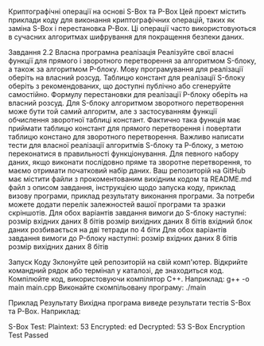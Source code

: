 Криптографічні операції на основі S-Box та P-Box
Цей проект містить приклади коду для виконання криптографічних операцій, таких як заміна S-Box і перестановка P-Box. 
Ці операції часто використовуються в сучасних алгоритмах шифрування для покращення безпеки даних.

Завдання 2.2 Власна програмна реалізація
Реалізуйте свої власні функції для прямого і зворотного перетворення за алгоритмом S-блоку, а також за алгоритмом P-блоку. Мову програмування для реалізації оберіть на власний розсуд. Таблицю констант для реалізації S-блоку оберіть з рекомендованих, що доступні публічно або сгенеруйте самостійно. Формулу перестановки для реалізації P-блоку оберіть на власний розсуд.
Для S-блоку алгоритмом зворотного перетворення може бути той самий алгоритм, але з застосуванням функції обчислення зворотної таблиці констант. Фактично така функція має приймати таблицю констант для прямого перетворення і повертати таблицю констано для зворотного перетворення.
Важливо написати тести для власної реалізації алгоритмів S-блоку та P-блоку, з метою переконатися в правильності функціонування. Для певного набору даних, якщо виконати послідовно пряме та зворотне перетворення, то маємо отримати початковий набір даних.
Ваш репозиторій на GitHub має містити файли з прокоментованим вихідним кодом та README.md файл з описом завдання, інструкцією щодо запуска коду, приклад визову програми, приклад результату виконання програми. За потреби можете додати перелік залежностей вашої програми та зразки скріншотів.
Для обох варіантів завдання вимоги до S-блоку наступні:
розмір вхідних даних 8 бітів
розмір вихідних даних 8 бітів
вхідний блок даних розбивається на дві тетради по 4 біти
Для обох варіантів завдання вимоги до P-блоку наступні:
розмір вхідних даних 8 бітів
розмір вихідних даних 8 бітів

Запуск Коду
Зклонуйте цей репозиторій на свій комп'ютер.
Відкрийте командний рядок або термінал у каталозі, де знаходиться код.
Компілюйте код, використовуючи компілятор C++. Наприклад: g++ -o main main.cpp
Виконайте скомпільовану програму: ./main

Приклад Результату
Вихідна програма виведе результати тестів S-Box та P-Box. Наприклад:

S-Box Test:
Plaintext: 53
Encrypted: ed
Decrypted: 53
S-Box Encryption Test Passed

